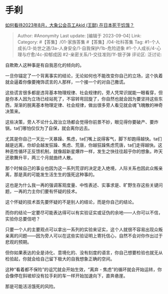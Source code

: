 # 手刹
[如何看待2023年8月，大象公会员工Akid (王懿) 在日本死于饥饿？](https://www.zhihu.com/question/620383379/answer/3196864049)

> Author: #Anonymity
> Last update: [编辑于 2023-09-04]
> Link:
> Category: #【答集】/01-家族答集 #【答集】/04-社科答集
> Tag: #1-个人成长/3-处世之道/3a-人身安全/1-自我保护/1b-危险迹象 #1-个人成长/4-心理与疗愈/4c-抑郁成因 #2-亲密关系/1-交往准则/1f-银子弹
> 评论区:
> 泛讨论:

自欺欺人这种事是有自我恶化的倾向的。

一旦你锚定了一个背离事实的结论，无论如何也不能改变你自己的立场，这个执着就会逼着你像要掩饰谎言的人那样，一个接一个的对自己撒谎。

这些谎言很多都是违背基本物理规律、社会规律的，旁人凭常识就能一眼看穿，但是你本人因为立场已经站死了，不容转弯回旋了，你自然也就会因为要坚持这些东西，渐渐的脱离基本物理定律、社会规律，做出很多旁人看见就会魂飞魄散的神奇决策来。

这些决策，旁人不论什么政治立场都会觉得你前景不妙，眼见得你要破产、要炸锅，ta们哪怕仅仅为了自保，就会离你远去。

尤其是你自己一天比一天暴躁、焦虑，ta们嘴上说得客气，脚下却跑得越快。ta们越是远离，你却会越发狂躁、焦虑、荒唐，你越狂躁焦虑荒唐，ta们走得越快。这种恶性循环正反馈机制，就像超新星爆炸一样，发生之快往往超乎你的想象。昨天还歌舞升平，两三个月就曲终人散。

那个时候自己的事业也因为这一系列荒谬的决定走入绝境，人际关系也因此众叛亲离，那是真的可能发生活生生的饿死这种事的。

这也是为什么我一再的强调客观度量、中性表述、实事求是、旷野生存这些关键问题，一再的力主你们要有怀疑的技术。

这个怀疑的技术首先要怀疑的不是别人的结论，而是你自己的结论。

而你的结论一定要尽可能表达得可以有实验证实或证伪的余地——人你可以不信，实验你总要信吧？

只要一个人的主要观点可以拿出一系列的实验来证实，这个人就很不容易出现众叛亲离的问题——因为旁人可以在这些实验证明上寄托信心，自然不会对你作出过于悲观的预期。

但你如果表达的全是诗化、意境化的、没有刻度的语言，你自己想要检验也就无从检验起，你就会给自己留下极大的自我想象正确的空间。

这种“看着都不保险”的诅咒就会开始生效，“离弃 - 焦虑”的循环就会开始运转，你会像停在斜坡却没有拉手刹的车一样开始加速向下，直奔悬崖。

那是可能活活饿死的风险。

